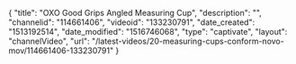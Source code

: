{
    "title": "OXO Good Grips Angled Measuring Cup",
    "description": "",
    "channelid": "114661406",
    "videoid": "133230791",
    "date_created": "1513192514",
    "date_modified": "1516746068",
    "type": "captivate",
    "layout": "channelVideo",
    "url": "\/latest-videos\/20-measuring-cups-conform-novo-mov\/114661406-133230791"
}